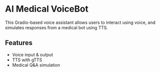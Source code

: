 # AI Medical VoiceBot
This Gradio-based voice assistant allows users to interact using voice, and simulates responses from a medical bot using TTS.

## Features
- Voice input & output
- TTS with gTTS
- Medical Q&A simulation
